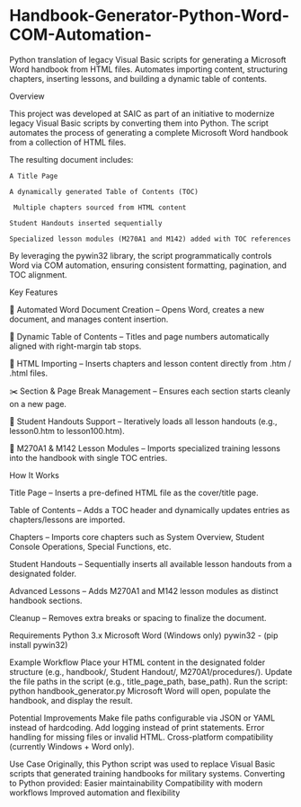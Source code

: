 # Handbook-Generator-Python-Word-COM-Automation-
Python translation of legacy Visual Basic scripts for generating a Microsoft Word handbook from HTML files. Automates importing content, structuring chapters, inserting lessons, and building a dynamic table of contents.

Overview

This project was developed at SAIC as part of an initiative to modernize legacy Visual Basic scripts by converting them into Python. The script automates the process of generating a complete Microsoft Word handbook from a collection of HTML files.

The resulting document includes:

    A Title Page
  
    A dynamically generated Table of Contents (TOC)
  
     Multiple chapters sourced from HTML content
  
    Student Handouts inserted sequentially
  
    Specialized lesson modules (M270A1 and M142) added with TOC references
  
By leveraging the pywin32 library, the script programmatically controls Word via COM automation, ensuring consistent formatting, pagination, and TOC alignment.


Key Features

📄 Automated Word Document Creation – Opens Word, creates a new document, and manages content insertion.

📑 Dynamic Table of Contents – Titles and page numbers automatically aligned with right-margin tab stops.

📂 HTML Importing – Inserts chapters and lesson content directly from .htm / .html files.

✂️ Section & Page Break Management – Ensures each section starts cleanly on a new page.

🧾 Student Handouts Support – Iteratively loads all lesson handouts (e.g., lesson0.htm to lesson100.htm).

🚀 M270A1 & M142 Lesson Modules – Imports specialized training lessons into the handbook with single TOC entries.


How It Works

  Title Page – Inserts a pre-defined HTML file as the cover/title page.
  
  Table of Contents – Adds a TOC header and dynamically updates entries as chapters/lessons are imported.
  
  Chapters – Imports core chapters such as System Overview, Student Console Operations, Special Functions, etc.
  
  Student Handouts – Sequentially inserts all available lesson handouts from a designated folder.
  
  Advanced Lessons – Adds M270A1 and M142 lesson modules as distinct handbook sections.
  
  Cleanup – Removes extra breaks or spacing to finalize the document.

Requirements
  Python 3.x
  Microsoft Word (Windows only)
  pywin32 - (pip install pywin32)
 
Example Workflow
  Place your HTML content in the designated folder structure (e.g., handbook/, Student Handout/, M270A1/procedures/).
  Update the file paths in the script (e.g., title_page_path, base_path).
  Run the script:
    python handbook_generator.py
  Microsoft Word will open, populate the handbook, and display the result.

Potential Improvements
  Make file paths configurable via JSON or YAML instead of hardcoding.
  Add logging instead of print statements.
  Error handling for missing files or invalid HTML.
  Cross-platform compatibility (currently Windows + Word only).

Use Case
 Originally, this Python script was used to replace Visual Basic scripts that generated training handbooks for military systems. Converting to Python provided:
    Easier maintainability
    Compatibility with modern workflows
    Improved automation and flexibility
